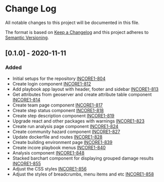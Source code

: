 # Change Log

All notable changes to this project will be documented in this file.

The format is based on [Keep a Changelog](http://keepachangelog.com/)
and this project adheres to [Semantic Versioning](http://semver.org/).


## [0.1.0] - 2020-11-11

### Added
- Initial setups for the repository [INCORE1-804](https://opensource.ncsa.illinois.edu/jira/browse/INCORE1-804)
- Create login component [INCORE1-812](https://opensource.ncsa.illinois.edu/jira/browse/INCORE1-812)
- Add playbook app layout with header, footer and sidebar [INCORE1-813](https://opensource.ncsa.illinois.edu/jira/browse/INCORE1-813)
- Get attributes from geoserver and create attribute table component [INCORE1-814](https://opensource.ncsa.illinois.edu/jira/browse/INCORE1-814)
- Create team page component [INCORE1-817](https://opensource.ncsa.illinois.edu/jira/browse/INCORE1-817)
- Create step status component [INCORE1-818](https://opensource.ncsa.illinois.edu/jira/browse/INCORE1-818)
- Create step description component [INCORE1-819](https://opensource.ncsa.illinois.edu/jira/browse/INCORE1-819)
- Upgrade react and other packages with warnings [INCORE1-823](https://opensource.ncsa.illinois.edu/jira/browse/INCORE1-823)
- Create run analysis page component [INCORE1-824](https://opensource.ncsa.illinois.edu/jira/browse/INCORE1-824)
- Create community hazard component [INCORE1-827](https://opensource.ncsa.illinois.edu/jira/browse/INCORE1-827)
- Update dockerfile and routes [INCORE1-828](https://opensource.ncsa.illinois.edu/jira/browse/INCORE1-828)
- Create building environment page [INCORE1-839](https://opensource.ncsa.illinois.edu/jira/browse/INCORE1-839)
- Create incore playbook menus [INCORE1-840](https://opensource.ncsa.illinois.edu/jira/browse/INCORE1-840)
- Analysis component [INCORE1-848](https://opensource.ncsa.illinois.edu/jira/browse/INCORE1-848)
- Stacked barchart component for displaying grouped damage results [INCORE1-855](https://opensource.ncsa.illinois.edu/jira/browse/INCORE1-855)
- Adjust the CSS styles [INCORE1-856](https://opensource.ncsa.illinois.edu/jira/browse/INCORE1-856)
- Adjust the styles of breadcrumbs, menu items and etc [INCORE1-858](https://opensource.ncsa.illinois.edu/jira/browse/INCORE1-858)

